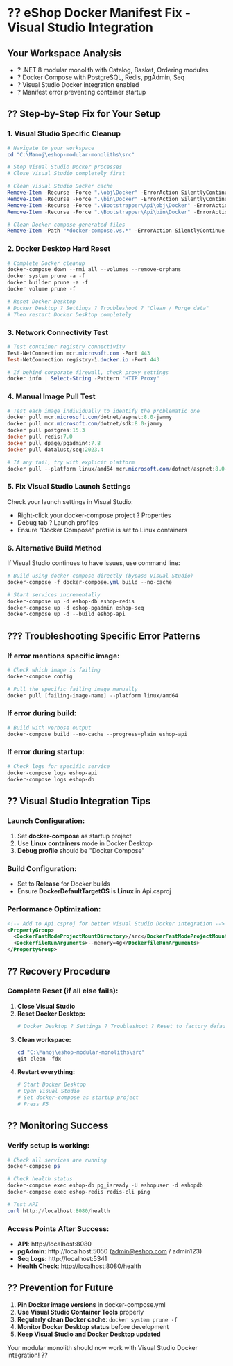# ?? eShop Docker Manifest Fix - Visual Studio Integration

## Your Workspace Analysis
- ? .NET 8 modular monolith with Catalog, Basket, Ordering modules
- ? Docker Compose with PostgreSQL, Redis, pgAdmin, Seq
- ? Visual Studio Docker integration enabled
- ? Manifest error preventing container startup

## ?? **Step-by-Step Fix for Your Setup**

### 1. **Visual Studio Specific Cleanup**
```powershell
# Navigate to your workspace
cd "C:\Manoj\eshop-modular-monoliths\src"

# Stop Visual Studio Docker processes
# Close Visual Studio completely first

# Clean Visual Studio Docker cache
Remove-Item -Recurse -Force ".\obj\Docker" -ErrorAction SilentlyContinue
Remove-Item -Recurse -Force ".\bin\Docker" -ErrorAction SilentlyContinue
Remove-Item -Recurse -Force ".\Bootstrapper\Api\obj\Docker" -ErrorAction SilentlyContinue
Remove-Item -Recurse -Force ".\Bootstrapper\Api\bin\Docker" -ErrorAction SilentlyContinue

# Clean Docker compose generated files
Remove-Item -Path "*docker-compose.vs.*" -ErrorAction SilentlyContinue
```

### 2. **Docker Desktop Hard Reset**
```powershell
# Complete Docker cleanup
docker-compose down --rmi all --volumes --remove-orphans
docker system prune -a -f
docker builder prune -a -f
docker volume prune -f

# Reset Docker Desktop
# Docker Desktop ? Settings ? Troubleshoot ? "Clean / Purge data"
# Then restart Docker Desktop completely
```

### 3. **Network Connectivity Test**
```powershell
# Test container registry connectivity
Test-NetConnection mcr.microsoft.com -Port 443
Test-NetConnection registry-1.docker.io -Port 443

# If behind corporate firewall, check proxy settings
docker info | Select-String -Pattern "HTTP Proxy"
```

### 4. **Manual Image Pull Test**
```powershell
# Test each image individually to identify the problematic one
docker pull mcr.microsoft.com/dotnet/aspnet:8.0-jammy
docker pull mcr.microsoft.com/dotnet/sdk:8.0-jammy
docker pull postgres:15.3
docker pull redis:7.0
docker pull dpage/pgadmin4:7.8
docker pull datalust/seq:2023.4

# If any fail, try with explicit platform
docker pull --platform linux/amd64 mcr.microsoft.com/dotnet/aspnet:8.0-jammy
```

### 5. **Fix Visual Studio Launch Settings**
Check your launch settings in Visual Studio:
- Right-click your docker-compose project ? Properties
- Debug tab ? Launch profiles
- Ensure "Docker Compose" profile is set to Linux containers

### 6. **Alternative Build Method**
If Visual Studio continues to have issues, use command line:

```powershell
# Build using docker-compose directly (bypass Visual Studio)
docker-compose -f docker-compose.yml build --no-cache

# Start services incrementally
docker-compose up -d eshop-db eshop-redis
docker-compose up -d eshop-pgadmin eshop-seq
docker-compose up -d --build eshop-api
```

## ??? **Troubleshooting Specific Error Patterns**

### **If error mentions specific image:**
```powershell
# Check which image is failing
docker-compose config

# Pull the specific failing image manually
docker pull [failing-image-name] --platform linux/amd64
```

### **If error during build:**
```powershell
# Build with verbose output
docker-compose build --no-cache --progress=plain eshop-api
```

### **If error during startup:**
```powershell
# Check logs for specific service
docker-compose logs eshop-api
docker-compose logs eshop-db
```

## ?? **Visual Studio Integration Tips**

### **Launch Configuration:**
1. Set **docker-compose** as startup project
2. Use **Linux containers** mode in Docker Desktop
3. **Debug profile** should be "Docker Compose"

### **Build Configuration:**
- Set to **Release** for Docker builds
- Ensure **DockerDefaultTargetOS** is **Linux** in Api.csproj

### **Performance Optimization:**
```xml
<!-- Add to Api.csproj for better Visual Studio Docker integration -->
<PropertyGroup>
  <DockerFastModeProjectMountDirectory>/src</DockerFastModeProjectMountDirectory>
  <DockerfileRunArguments>--memory=4g</DockerfileRunArguments>
</PropertyGroup>
```

## ?? **Recovery Procedure**

### **Complete Reset (if all else fails):**

1. **Close Visual Studio**
2. **Reset Docker Desktop:**
   ```powershell
   # Docker Desktop ? Settings ? Troubleshoot ? Reset to factory defaults
   ```
3. **Clean workspace:**
   ```powershell
   cd "C:\Manoj\eshop-modular-monoliths\src"
   git clean -fdx
   ```
4. **Restart everything:**
   ```powershell
   # Start Docker Desktop
   # Open Visual Studio
   # Set docker-compose as startup project
   # Press F5
   ```

## ?? **Monitoring Success**

### **Verify setup is working:**
```powershell
# Check all services are running
docker-compose ps

# Check health status
docker-compose exec eshop-db pg_isready -U eshopuser -d eshopdb
docker-compose exec eshop-redis redis-cli ping

# Test API
curl http://localhost:8080/health
```

### **Access Points After Success:**
- **API**: http://localhost:8080
- **pgAdmin**: http://localhost:5050 (admin@eshop.com / admin123)
- **Seq Logs**: http://localhost:5341
- **Health Check**: http://localhost:8080/health

## ?? **Prevention for Future**

1. **Pin Docker image versions** in docker-compose.yml
2. **Use Visual Studio Container Tools** properly
3. **Regularly clean Docker cache**: `docker system prune -f`
4. **Monitor Docker Desktop status** before development
5. **Keep Visual Studio and Docker Desktop updated**

Your modular monolith should now work with Visual Studio Docker integration! ??